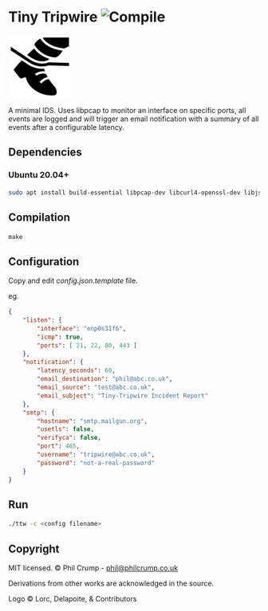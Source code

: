 # Tiny Tripwire ![Compile](https://github.com/philcrump/tiny-tripwire/workflows/main.yml/badge.svg)

<p float="left">
  <img src="/logo-Lorc_Delapoite_contributors.png" width="25%" />
</p>

A minimal IDS. Uses libpcap to monitor an interface on specific ports, all events are logged and will trigger an email notification with a summary of all events after a configurable latency.

## Dependencies

### Ubuntu 20.04+

```bash
sudo apt install build-essential libpcap-dev libcurl4-openssl-dev libjson-c-dev
```

## Compilation

`make`

## Configuration

Copy and edit *config.json.template* file.

eg.
```json
{
	"listen": {
		"interface": "enp0s31f6",
		"icmp": true,
		"ports": [ 21, 22, 80, 443 ]
	},
	"notification": {
		"latency_seconds": 60,
		"email_destination": "phil@abc.co.uk",
		"email_source": "test@abc.co.uk",
		"email_subject": "Tiny-Tripwire Incident Report"
	},
	"smtp": {
		"hostname": "smtp.mailgun.org",
		"usetls": false,
		"verifyca": false,
		"port": 465,
		"username": "tripwire@abc.co.uk",
		"password": "not-a-real-password"
	}
}
```

## Run

```bash
./ttw -c <config filename>
```

## Copyright

MIT licensed. © Phil Crump - phil@philcrump.co.uk

Derivations from other works are acknowledged in the source.

Logo © Lorc, Delapoite, & Contributors
